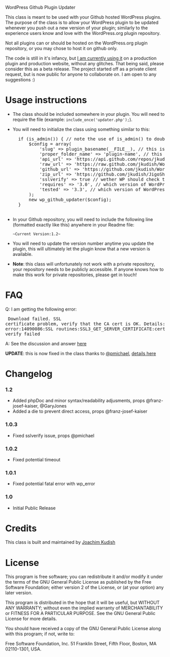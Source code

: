 WordPress Github Plugin Updater

This class is meant to be used with your Github hosted WordPress plugins. The purpose of the class is to allow your WordPress plugin to be updated whenever you push out a new version of your plugin; similarly to the experience users know and love with the WordPress.org plugin repository.

Not all plugins can or should be hosted on the WordPress.org plugin repository, or you may chose to host it on github only.

The code is still in it's infancy, but [I am currently using it](https://github.com/jkudish/JigoShop-Software-Add-on) on a production plugin and production website, without any glitches. That being said, please consider this as a beta release. The project started off as a private client request, but is now public for anyone to collaborate on. I am open to any suggestions :)

Usage instructions
===========

* The class should be included somewhere in your plugin. You will need to require the file (example: `include_once('updater.php');`).
* You will need to initialize the class using something similar to this:

	<pre>
	if (is_admin()) { // note the use of is_admin() to double check that this is happening in the admin
		$config = array(
			'slug' => plugin_basename(__FILE__), // this is the slug of your plugin
			'proper_folder_name' => 'plugin-name', // this is the name of the folder your plugin lives in
			'api_url' => 'https://api.github.com/repos/jkudish/WordPress-GitHub-Plugin-Updater', // the github API url of your github repo
			'raw_url' => 'https://raw.github.com/jkudish/WordPress-GitHub-Plugin-Updater', // the github raw url of your github repo
			'github_url' => 'https://github.com/jkudish/WordPress-GitHub-Plugin-Updater', // the github url of your github repo
			'zip_url' => 'https://github.com/jkudish/JigoShop-Software-Add-on/zipball/master', // the zip url of the github repo
			'sslverify' => true // wether WP should check the validity of the SSL cert when getting an update, see https://github.com/jkudish/WordPress-GitHub-Plugin-Updater/issues/2 and https://github.com/jkudish/WordPress-GitHub-Plugin-Updater/issues/4 for details
			'requires' => '3.0', // which version of WordPress does your plugin require?
			'tested' => '3.3', // which version of WordPress is your plugin tested up to?
		);
		new wp_github_updater($config);
	}
	</pre>

* In your Github repository, you will need to include the following line (formatted exactly like this) anywhere in your Readme file:

	`~Current Version:1.2~`

* You will need to update the version number anytime you update the plugin, this will ultimately let the plugin know that a new version is available.

* **Note**: this class will unfortunately not work with a private repository, your repository needs to be publicly accessible. If anyone knows how to make this work for private repositories, please get in touch!

FAQ
===========

Q: I am getting the following error:
	<pre>
	Download failed. SSL certificate problem, verify that the CA cert is OK. Details: error:14090086:SSL routines:SSL3_GET_SERVER_CERTIFICATE:certificate verify failed
	</pre>

A: See the discussion and answer [here](https://github.com/jkudish/WordPress-GitHub-Plugin-Updater/issues/2)

**UPDATE**: this is now fixed in the class thanks to [@pmichael](https://github.com/pmichael), [details here](https://github.com/jkudish/WordPress-GitHub-Plugin-Updater/issues/4)


Changelog
===========

### 1.2
* Added phpDoc and minor syntax/readability adjusments, props @franz-josef-kaiser, @GaryJones
* Added a die to prevent direct access, props @franz-josef-kaiser

### 1.0.3
* Fixed sslverify issue, props @pmichael

### 1.0.2
* Fixed potential timeout

### 1.0.1
* Fixed potential fatal error with wp_error

### 1.0
* Initial Public Release

Credits
===========

This class is built and maintained by [Joachim Kudish](http://jkudish.com "Joachim Kudish")

License
===========

This program is free software; you can redistribute it and/or modify it under the terms of the GNU General Public License as published by the Free Software Foundation; either version 2 of the License, or (at your option) any later version.

This program is distributed in the hope that it will be useful, but WITHOUT ANY WARRANTY; without even the implied warranty of MERCHANTABILITY or FITNESS FOR A PARTICULAR PURPOSE.  See the GNU General Public License for more details.

You should have received a copy of the GNU General Public License along with this program; if not, write to:

Free Software Foundation, Inc.
51 Franklin Street, Fifth Floor,
Boston, MA
02110-1301, USA.